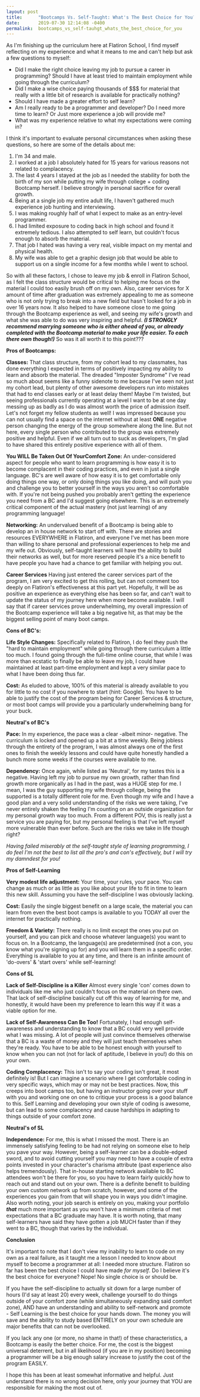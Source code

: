 ```yaml
---
layout: post
title:      "Bootcamps Vs. Self-Taught: What's The Best Choice for You?"
date:       2019-07-30 12:14:08 -0400
permalink:  bootcamps_vs_self-tauhgt_whats_the_best_choice_for_you
---
```



As I'm finishing up the curriculum here at Flatiron School, I find myself reflecting on my experience and what it means to me and can't help but ask a few questions to myself:

* Did I make the right choice leaving my job to pursue a career in programming? Should I have at least tried to maintain employment while going through the curriculum?
* Did I make a wise choice paying thousands of $$$ for material that really with a little bit of research is available for practically nothing?
* Should I have made a greater effort to self learn?
* Am I really ready to be a programmer and developer? Do I need more time to learn? Or Just more experience a job will provide me?
* What was my experience relative to what my expectations were coming in?

I think it's important to evaluate personal circumstances when asking these questions, so here are some of the details about me:

1. I'm 34 and male.
2. I worked at a job I absolutely hated for 15 years for various reasons not related to complacency.
3. The last 4 years I stayed at the job as I needed the stability for both the birth of my son while putting my wife through college + coding Bootcamp herself. I believe strongly in personal sacrifice for overall growth. 
4. Being at a single job my entire adult life, I haven't gathered much experience job hunting and interviewing.
5. I was making roughly half of what I expect to make as an entry-level programmer.
6. I had limited exposure to coding back in high school and found it extremely tedious. I also attempted to self learn, but couldn't focus enough to absorb the material.
7. That job I hated was having a very real, visible impact on my mental and physical health.
8. My wife was able to get a graphic design job that would be able to support us on a single income for a few months while I went to school.

So with all these factors, I chose to leave my job & enroll in Flatiron School, as I felt the class structure would be critical to helping me focus on the material I could too easily brush off on my own. Also, career services for X amount of time after graduation was extremely appealing to me as someone who is not only trying to break into a new field but hasn't looked for a job in over 16 years now. It also helped to have someone close to me going through the Bootcamp experience as well, and seeing my wife's growth and what she was able to do was very inspiring and helpful. 
***(I STRONGLY recommend marrying someone who is either ahead of you, or already completed with the Bootcamp material to make your life easier. To each there own though!)***  So was it all worth it to this point???

**Pros of Bootcamps:**

**Classes:** That class structure, from my cohort lead to my classmates, has done everything I expected in terms of positively impacting my ability to learn and absorb the material. The dreaded "Imposter Syndrome" I've read so much about seems like a funny sidenote to me because I've seen not just my cohort lead, but plenty of other awesome developers run into mistakes that had to end classes early or at least delay them! Maybe I'm twisted, but seeing professionals currently operating at a level I want to be at one day messing up as badly as I do was almost worth the price of admission itself. Let's not forget my fellow students as well! I was impressed because you can not usually find a space on the internet without at least **ONE** negative person changing the energy of the group somewhere along the line. But not here, every single person who contributed to the group was extremely positive and helpful. Even if we all turn out to suck as developers, I'm glad to have shared this entirely positive experience with all of them.

**You WILL Be Taken Out Of YourComfort Zone:**  An under-considered aspect for people who want to learn programming is how easy it is to become complacent in their coding practices, and even in just a single language. BC's are well aware of how easy it is to get comfortable only doing things one way, or only doing things you like doing, and will push you and challenge you to better yourself in the ways you aren't so comfortable with. If you're not being pushed you probably aren't getting the experience you need from a BC and I'd suggest going elsewhere. This is an extremely critical component of the actual mastery (not just learning) of any programming language!

**Networking:** An undervalued benefit of a Bootcamp is being able to develop an in house network to start off with. There are stories and resources EVERYWHERE in Flatiron, and everyone I've met has been more than willing to share personal and professional experiences to help me and my wife out.  Obviously, self-taught learners will have the ability to build their networks as well, but for more reserved people it's a nice benefit to have people you have had a chance to get familiar with helping you out. 

**Career Services** Having just entered the career services part of the program, I am very excited to get this rolling, but can not comment too deeply on Flatiron's effectiveness at this part yet. Hopefully, it will be as positive an experience as everything else has been so far, and can't wait to update the status of my journey here when more become available. I will say that if career services prove underwhelming, my overall impression of the Bootcamp experience will take a big negative hit, as that may be the biggest selling point of many boot camps.

**Cons of BC's:**

**Life Style Changes:** Specifically related to Flatiron, I do feel they push the "hard to maintain employment" while going through there curriculum a little too much. I found going through the full-time online course, that while I was more than ecstatic to finally be able to leave my job, I could have maintained at least part-time employment and kept a very similar pace to what I have been doing thus far. 

**Cost:** As eluded to above, 100% of this material is already available to you for little to no cost if you nowhere to start (hint: Google). You have to be able to justify the cost of the program being for Career Services & structure, or most boot camps will provide you a particularly underwhelming bang for your buck.

**Neutral's of BC's**

**Pace:** In my experience, the pace was a clear -albeit minor- negative. The curriculum is locked and opened up a bit at a time weekly. Being jobless through the entirety of the program, I was almost always one of the first ones to finish the weekly lessons and could have quite honestly handled a bunch more some weeks if the courses were available to me. 

**Dependency:** Once again, while listed as 'Neutral', for my tastes this is a negative. Having left my job to pursue my own growth, rather than find growth more organically as I had in the past, was a HUGE step for me. I mean, I was the guy supporting my wife through college, being the supported is a totally different role for me. Even though my wife and I have a good plan and a very solid understanding of the risks we were taking, I've never entirely shaken the feeling I'm counting on an outside organization for my personal growth way too much. From a different POV, this is really just a service you are paying for, but my personal feeling is that I've left myself more vulnerable than ever before. Such are the risks we take in life though right? 

*Having failed miserably at the self-taught style of learning programming, I do feel I'm not the best to list all the pro's and con's effectively, but I will try my damndest for you!*

**Pros of Self-Learning** 

**Very modest life adjustment:**  Your time, your rules, your pace. You can change as much or as little as you like about your life to fit in time to learn this new skill. Assuming you have the self-discipline I was obviously lacking.

**Cost:** Easily the single biggest benefit on a large scale, the material you can learn from even the best boot camps is available to you TODAY all over the internet for practically nothing. 

**Freedom & Variety:** There really is no limit except the ones you put on yourself, and you can pick and choose whatever language(s) you want to focus on. In a Bootcamp, the language(s) are predetermined (not a con, you know what you're signing up for) and you will learn them in a specific order. Everything is available to you at any time, and there is an infinite amount of 'do-overs' & 'start overs' while self-learning!

**Cons of SL**

**Lack of Self-Discipline is a Killer** Almost every single 'con' comes down to individuals like me who just couldn't focus on the material on there own. That lack of self-discipline basically cut off this way of learning for me, and honestly, it would have been my preference to learn this way if it was a viable option for me.

**Lack of Self-Awareness Can Be Too!** Fortunately, I had enough self-awareness and understanding to know that a BC could very well provide what I was missing. A lot of people will just convince themselves otherwise that a BC is a waste of money and they will just teach themselves when they're ready. You have to be able to be honest enough with yourself to know when you can not (not for lack of aptitude, I believe in you!) do this on your own. 

**Coding Complacency:** This isn't to say your coding isn't great, it most definitely is! But I can imagine a scenario where I get comfortable coding in very specific ways, which may or may not be best practices. Now, this creeps into boot camps too, but having an instructor going over your stuff with you and working one on one to critique your process is a good balance to this. Self Learning and developing your own style of coding is awesome, but can lead to some complacency and cause hardships in adapting to things outside of your comfort zone.

**Neutral's of SL**

**Independence:**  For me, this is what I missed the most. There is an immensely satisfying feeling to be had not relying on someone else to help you pave your way. However, being a self-learner can be a double-edged sword, and to avoid cutting yourself you may need to have a couple of extra points invested in your character's charisma attribute (past experience also helps tremendously). That in-house starting network available to BC attendees won't be there for you, so you have to learn fairly quickly how to reach out and stand out on your own. There is a definite benefit to building your own custom network up from scratch, however, and some of the experiences you gain from that will shape you in ways you didn't imagine. Also worth noting, your job search is entirely on you, making your portfolio ***that***  much more important as you won't have a minimum criteria of met expectations that a BC graduate may have. It is worth noting, that many self-learners have said they have gotten a job MUCH faster than if they went to a BC, though that varies by the individual.

**Conclusion**

It's important to note that I don't view my inability to learn to code on my own as a real failure, as it taught me a lesson I needed to know about myself to become a programmer at all: I needed more structure. Flatiron so far has been the best choice I could have made *for myself*. Do I believe it's the best choice for everyone? Nope! No single choice is or should be. 

If you have the self-discipline to actually sit down for a large number of hours (I'd say at least 20) every week,  challenge yourself to do things outside of your comfort zone (while simultaneously expanding said comfort zone), AND have an understanding and ability to self-network and promote - Self Learning is the best choice for your hands down. The money you will save and the ability to study based ENTIRELY on your own schedule are major benefits that can not be overlooked. 

If you lack any one (or more, no shame in that!) of these characteristics, a Bootcamp is easily the better choice. For me, the cost is the biggest universal deterrent, but in all likelihood (if you are in my position) becoming a programmer will be a big enough salary increase to justify the cost of the program EASILY.

I hope this has been at least somewhat informative and helpful. Just understand there is no wrong decision here, only your journey that YOU are responsible for making the most out of.
